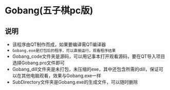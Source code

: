 # Gobang(五子棋pc版)
## 说明
 * 该程序由QT制作而成，如果要编译需QT编译器
 * `Gobang.exe是打包后的程序，可以直接运行，观看程序结果`
 * Gobang_code文件夹是源码，可以用记事本打开观看源码，要在QT导入项目选择Gobang.pro文件即可
 * Gobang_dill文件夹是未打包，未压缩的exe，其中还包含所需的dill，保证可以在其他电脑观看，效果与Gobang.exe一样
 * SubDirectory文件夹是Gobang.exe的生成文件，可以随时删除
